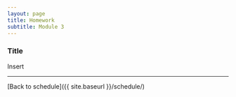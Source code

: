 ```yaml
---
layout: page
title: Homework 
subtitle: Module 3
---
```


### Title

Insert

* * *

[Back to schedule]({{ site.baseurl }}/schedule/)